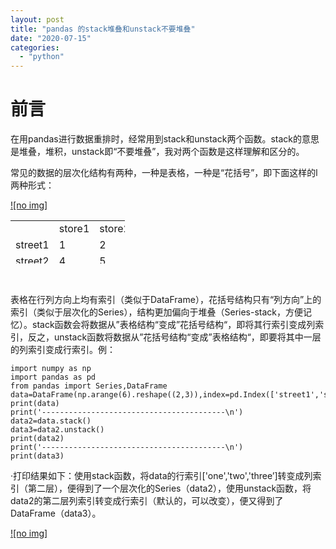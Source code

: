 ```yaml
---
layout: post
title: "pandas 的stack堆叠和unstack不要堆叠"
date: "2020-07-15"
categories: 
  - "python"
---
```


# 前言

在用pandas进行数据重排时，经常用到stack和unstack两个函数。stack的意思是堆叠，堆积，unstack即“不要堆叠”，我对两个函数是这样理解和区分的。

常见的数据的层次化结构有两种，一种是表格，一种是“花括号”，即下面这样的l两种形式：

[![no img]](http://127.0.0.1/?attachment_id=4307)

<table style="border-collapse: collapse; width: 36.2217%; height: 69px;"><tbody><tr style="height: 23px;"><td style="width: 25%; height: 23px;"></td><td style="width: 25%; height: 23px;">store1</td><td style="width: 25%; height: 23px;">store2</td><td style="width: 25%; height: 23px;">store3</td></tr><tr style="height: 23px;"><td style="width: 25%; height: 23px;">street1</td><td style="width: 25%; height: 23px;">1</td><td style="width: 25%; height: 23px;">2</td><td style="width: 25%; height: 23px;">3</td></tr><tr style="height: 23px;"><td style="width: 25%; height: 23px;">street2</td><td style="width: 25%; height: 23px;">4</td><td style="width: 25%; height: 23px;">5</td><td style="width: 25%; height: 23px;">6</td></tr></tbody></table>

 

表格在行列方向上均有索引（类似于DataFrame），花括号结构只有“列方向”上的索引（类似于层次化的Series），结构更加偏向于堆叠（Series-stack，方便记忆）。stack函数会将数据从”表格结构“变成”花括号结构“，即将其行索引变成列索引，反之，unstack函数将数据从”花括号结构“变成”表格结构“，即要将其中一层的列索引变成行索引。例：

```
import numpy as np
import pandas as pd
from pandas import Series,DataFrame
data=DataFrame(np.arange(6).reshape((2,3)),index=pd.Index(['street1','street2']),columns=pd.Index(['one','two','three']))
print(data)
print('-----------------------------------------\n')
data2=data.stack()
data3=data2.unstack()
print(data2)
print('-----------------------------------------\n')
print(data3)
```

·打印结果如下：使用stack函数，将data的行索引\['one','two','three’\]转变成列索引（第二层），便得到了一个层次化的Series（data2），使用unstack函数，将data2的第二层列索引转变成行索引（默认的，可以改变），便又得到了DataFrame（data3）。

[![no img]](http://127.0.0.1/?attachment_id=4308)

